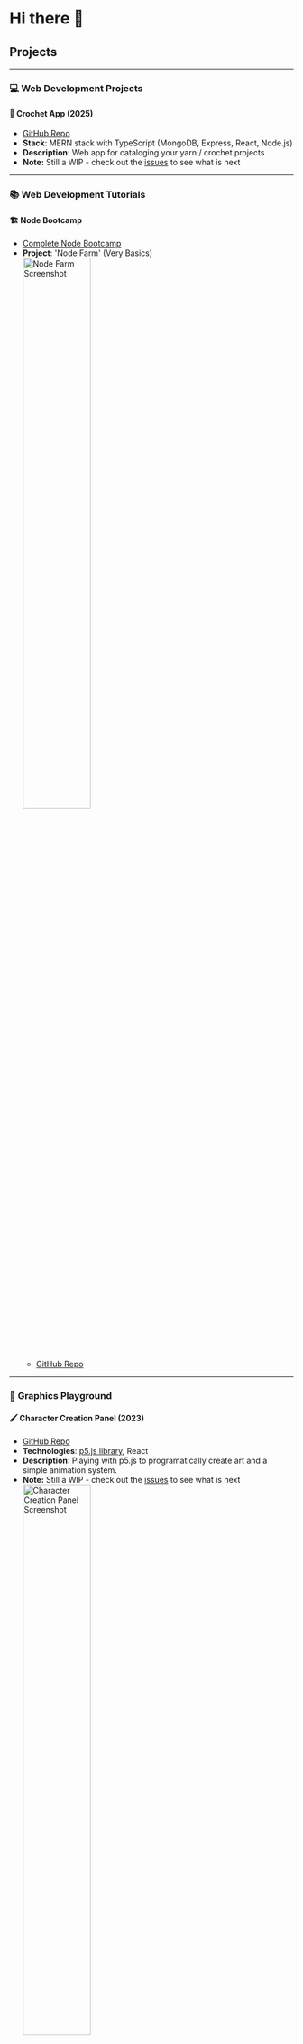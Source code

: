 # Hi there 👋

## Projects

---

### 💻 **Web Development Projects**

#### 🧶 Crochet App (2025)
- [GitHub Repo](https://github.com/klmork/CrochetApp)
- **Stack**: MERN stack with TypeScript (MongoDB, Express, React, Node.js)
- **Description**: Web app for cataloging your yarn / crochet projects
- **Note:** Still a WIP - check out the [issues](https://github.com/klmork/CrochetApp/issues) to see what is next

---


### 📚 **Web Development Tutorials**

#### 🏗️ Node Bootcamp
- [Complete Node Bootcamp](https://github.com/jonasschmedtmann/complete-node-bootcamp)
- **Project**: 'Node Farm' (Very Basics)  
  <img src="https://github.com/user-attachments/assets/4156c52c-b676-46af-a341-34234b219601" alt="Node Farm Screenshot" width="50%">
  - [GitHub Repo](https://github.com/klmork/Tutorials/tree/main/node/produce-page)  

---

### 🎨 **Graphics Playground**

#### 🖌️ Character Creation Panel (2023)
- [GitHub Repo](https://github.com/klmork/Character-Creation-Project)
- **Technologies**: [p5.js library](https://p5js.org/), React
- **Description**: Playing with p5.js to programatically create art and a simple animation system.
- **Note:** Still a WIP - check out the [issues](https://github.com/klmork/Character-Creation-Project/issues) to see what is next
  <img src="https://github.com/user-attachments/assets/06c16e03-e6d2-4cbc-828e-376b4e67b6b3" alt="Character Creation Panel Screenshot" width="50%">  

---

#### 🎮 Lil Beans Project (2019)
- [GitHub Repo](https://github.com/klmork/LilBeans)
- **Technologies**: OpenGL, C++  
- **Description**: 3D Game created for a Real-Time Graphics Class.  
  <img src="https://github.com/user-attachments/assets/3eb7d43f-28cf-4ff5-87aa-a9a5bef74958" alt="Lil Beans Screenshot" width="50%">  
